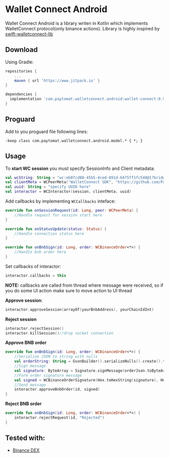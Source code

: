 # Wallet Connect Android

Wallet Connect Android is a library writen in Kotlin which implements WalletConnect protocol(only binance actions). Library is highly inspired by [swift-walletconnect-lib](https://github.com/WalletConnect/swift-walletconnect-lib)

## Download
Using Gradle: 

```groovy
repositories {
	...
	maven { url 'https://www.jitpack.io' }
}

dependencies {
  implementation 'com.paytomat.walletconnect.android:wallet-connect:0.9.0'
}
```

## Proguard
Add to you proguard file following lines:

```
-keep class com.paytomat.walletconnect.android.model.* { *; }
```

## Usage
To **start WC session** you must specify SessionInfo and Client metadata:

```kotlin
val wcString: String = "wc:eb07cd88-45b5-4ced-891d-6475ff1fc548@1?bridge=https%3A%2F%2Fwallet-bridge.binance.org&key=88dabccbf7b006c74ed80543108c26ada67fd893ce3b6997c18459d5f6aa4c2b"//scanned wallet connect QR-code
val clientMeta = WCPeerMeta("WalletConnect SDK", "https://github.com/Paytomat/wallet-connect-android")
val uuid: String = "specify UUID here"
val interactor = WCInteractor(session, clientMeta, uuid)
```

Add callbacks by implementing `WCCallbacks` inteface:

```kotlin
override fun onSessionRequest(id: Long, peer: WCPeerMeta) {
	//Handle request for session start here
}

override fun onStatusUpdate(status: Status) {
	//Handle connection status here
}

override fun onBnbSign(id: Long, order: WCBinanceOrder<*>) {
	//Handle bnb order here
}
```

Set callbacks of interactor:

```kotlin
interactor.callbacks = this
```

**NOTE:** callbacks are called from thread where message were received, so if you do some UI action make sure to move action to UI thread 

**Approve session**:

```kotlin
interactor.approveSession(arrayOf(yourBnbAddress), yourChainIdInt)
```

**Reject session**

```kotlin
interactor.rejectSession()
interactor.killSession()//drop socket connection
```

**Approve BNB order**

```kotlin
override fun onBnbSign(id: Long, order: WCBinanceOrder<*>) {
	//Serialize JSON to string with nulls
	val orderString: String = GsonBuilder().serializeNulls().create().toJson(order)
	//Sign message
	val signature: ByteArray = Signature.signMessage(orderJson.toByteArray(), privateKey)
	//Form order signature message
	val signed = WCBinanceOrderSignature(Hex.toHexString(signature), Hex.toHexString(privateKey.publicKey.bytes))
    //Send message
    interactor.approveBnbOrder(id, signed)
}
```

**Reject BNB order**

```kotlin
override fun onBnbSign(id: Long, order: WCBinanceOrder<*>) {
	interactor.rejectRequest(id, "Rejected")
}
```

## Tested with:
* [Binance DEX](https://www.binance.org/en/)
